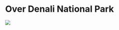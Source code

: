 <!--
id: 6663057
link: http://tumblr.atmos.org/post/6663057/over-denali-national-park
slug: over-denali-national-park
date: Tue Jul 24 2007 16:09:57 GMT-0700 (PDT)
publish: 2007-07-024
tags: 
title: Over Denali National Park
-->


Over Denali National Park
=========================

![](http://25.media.tumblr.com/6663057_500.jpg)

